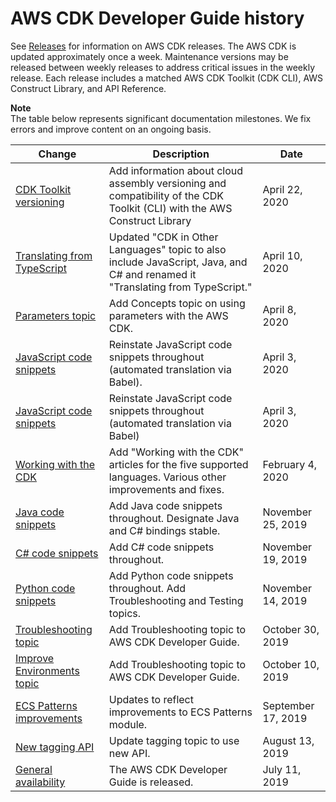 # AWS CDK Developer Guide history<a name="doc-history"></a>

See [Releases](https://github.com/awslabs/aws-cdk/releases) for information on AWS CDK releases\. The AWS CDK is updated approximately once a week\. Maintenance versions may be released between weekly releases to address critical issues in the weekly release\. Each release includes a matched AWS CDK Toolkit \(CDK CLI\), AWS Construct Library, and API Reference\.

**Note**  
The table below represents significant documentation milestones\. We fix errors and improve content on an ongoing basis\.

| Change | Description | Date | 
| --- |--- |--- |
| [CDK Toolkit versioning](#doc-history) | Add information about cloud assembly versioning and compatibility of the CDK Toolkit \(CLI\) with the AWS Construct Library | April 22, 2020 | 
| [Translating from TypeScript](#doc-history) | Updated "CDK in Other Languages" topic to also include JavaScript, Java, and C\# and renamed it "Translating from TypeScript\." | April 10, 2020 | 
| [Parameters topic](#doc-history) | Add Concepts topic on using parameters with the AWS CDK\. | April 8, 2020 | 
| [JavaScript code snippets](#doc-history) | Reinstate JavaScript code snippets throughout \(automated translation via Babel\)\. | April 3, 2020 | 
| [JavaScript code snippets](#doc-history) | Reinstate JavaScript code snippets throughout \(automated translation via Babel\) | April 3, 2020 | 
| [Working with the CDK](#doc-history) | Add "Working with the CDK" articles for the five supported languages\. Various other improvements and fixes\. | February 4, 2020 | 
| [Java code snippets](#doc-history) | Add Java code snippets throughout\. Designate Java and C\# bindings stable\. | November 25, 2019 | 
| [C\# code snippets](#doc-history) | Add C\# code snippets throughout\. | November 19, 2019 | 
| [Python code snippets](#doc-history) | Add Python code snippets throughout\. Add Troubleshooting and Testing topics\. | November 14, 2019 | 
| [Troubleshooting topic](#doc-history) | Add Troubleshooting topic to AWS CDK Developer Guide\. | October 30, 2019 | 
| [Improve Environments topic](#doc-history) | Add Troubleshooting topic to AWS CDK Developer Guide\. | October 10, 2019 | 
| [ECS Patterns improvements](#doc-history) | Updates to reflect improvements to ECS Patterns module\. | September 17, 2019 | 
| [New tagging API](#doc-history) | Update tagging topic to use new API\. | August 13, 2019 | 
| [General availability](#doc-history) | The AWS CDK Developer Guide is released\. | July 11, 2019 | 